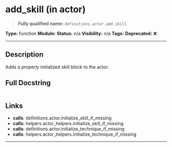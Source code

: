 # add_skill (in actor)
> **Fully qualified name:** `definitions.actor.add_skill`

**Type:** function
**Module:** 
**Status:** n/a
**Visibility:** n/a
**Tags:** 
**Deprecated:** ❌

---

## Description
Adds a properly initialized skill block to the actor.

## Full Docstring
```

```

## Links
- **calls**: definitions.actor.initialize_skill_if_missing
- **calls**: helpers.actor_helpers.initialize_skill_if_missing
- **calls**: definitions.actor.initialize_technique_if_missing
- **calls**: helpers.actor_helpers.initialize_technique_if_missing


---
